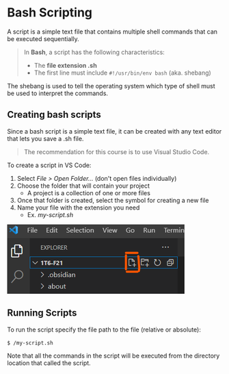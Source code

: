 # Bash Scripting

A script is a simple text file that contains multiple shell commands that can be executed sequentially.

>
> In **Bash**, a script has the following characteristics:
> - The **file extension .sh**
> - The first line must include `#!/usr/bin/env bash` (aka. shebang)


The shebang is used to tell the operating system which type of shell must be used to interpret the commands.

## Creating bash scripts

Since a bash script is a simple text file, it can be created with any text editor that lets you save a .sh file.

> The recommendation for this course is to use Visual Studio Code.

To create a script in VS Code:

1. Select *File > Open Folder...* (don't open files individually)
2. Choose the folder that will contain your project
	- A project is a collection of one or more files
3. Once that folder is created, select the symbol for creating a new file
4. Name your file with the extension you need
	- Ex. *my-script.sh*

![](assets/create-new-file-vscode.png)

## Running Scripts

To run the script specify the file path to the file (relative or absolute):

```bash
$ /my-script.sh
```

Note that all the commands in the script will be executed from the directory location that called the script.

